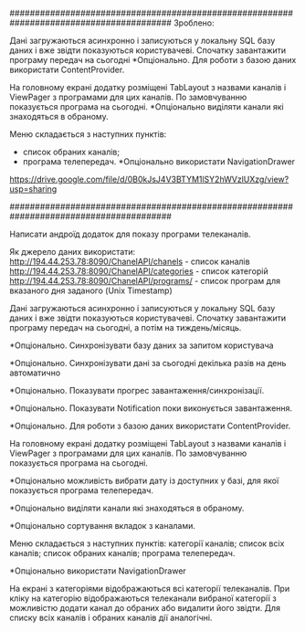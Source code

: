 ########################################################################################
Зроблено:

Дані загружаються асинхронно і записуються у локальну SQL базу даних і вже звідти показуються користувачеві. Спочатку завантажити програму передач на сьогодні
*Опціонально. Для роботи з базою даних використати ContentProvider.

На головному екрані додатку розміщені TabLayout з назвами каналів і  ViewPager з програмами для цих каналів. По замовчуванню показується програма на сьогодні.
*Опціонально виділяти канали які знаходяться в обраному.


Меню складається з наступних пунктів:
-	список обраних каналів;
-	програма телепередач.
*Опціонально використати NavigationDrawer

https://drive.google.com/file/d/0B0kJsJ4V3BTYM1lSY2hWVzlUXzg/view?usp=sharing

########################################################################################

Написати андроїд додаток для показу програми телеканалів.


Як джерело даних використати:
http://194.44.253.78:8090/ChanelAPI/chanels - список каналів
http://194.44.253.78:8090/ChanelAPI/categories - список категорій
http://194.44.253.78:8090/ChanelAPI/programs/<timestamp> - список програм для вказаного дня заданого (Unix Timestamp)


Дані загружаються асинхронно і записуються у локальну SQL базу даних і вже звідти показуються користувачеві. Спочатку завантажити програму передач на сьогодні, а потім на тиждень/місяць.

*Опціонально. Синхронізувати базу даних за запитом користувача

*Опціонально. Синхронізувати дані за сьогодні декілька разів на день автоматично

*Опціонально. Показувати прогрес завантаження/синхронізації.

*Опціонально. Показувати Notification поки виконується завантаження.

*Опціонально. Для роботи з базою даних використати ContentProvider.


На головному екрані додатку розміщені TabLayout з назвами каналів і  ViewPager з програмами для цих каналів. По замовчуванню показується програма на сьогодні.

*Опціонально можливість вибрати дату із доступних у базі, для якої показується програма телепередач.

*Опціонально виділяти канали які знаходяться в обраному.

*Опціонально сортування вкладок з каналами.


Меню складається з наступних пунктів:
категорії каналів;
список всіх каналів;
список обраних каналів;
програма телепередач.

*Опціонально використати NavigationDrawer

На екрані з категоріями відображаються всі категорії телеканалів. При кліку на категорію відображаються телеканали вибраної категорії з можливістю додати канал до обраних або видалити його звідти. Для списку всіх каналів і обраних каналів дії аналогічні.


